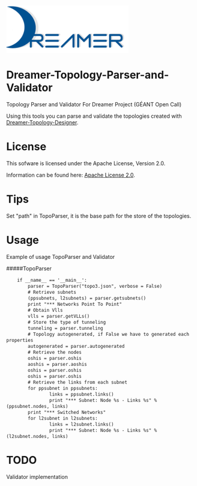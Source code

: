 ![Alt text](repo_data/dreamer-logo.png "Optional title")

Dreamer-Topology-Parser-and-Validator
=====================================

Topology Parser and Validator For Dreamer Project (GÉANT Open Call)

Using this tools you can parse and validate the topologies created with
[Dreamer-Topology-Designer](https://github.com/netgroup/Dreamer-Topology-Designer).

License
=======

This sofware is licensed under the Apache License, Version 2.0.

Information can be found here:
 [Apache License 2.0](http://www.apache.org/licenses/LICENSE-2.0).

Tips
==============

Set "path" in TopoParser, it is the base path for the store of the
topologies.

Usage
=====

Example of usage TopoParser and Validator

#####TopoParser

		if __name__ == '__main__':
			parser = TopoParser("topo3.json", verbose = False)
			# Retrieve subnets
			(ppsubnets, l2subnets) = parser.getsubnets()
			print "*** Networks Point To Point"
			# Obtain Vlls
			vlls = parser.getVLLs()
			# Store the type of tunneling
			tunneling = parser.tunneling
			# Topology autogenerated, if False we have to generated each properties
			autogenerated = parser.autogenerated
			# Retrieve the nodes
			oshis = parser.oshis
			aoshis = parser.aoshis
			oshis = parser.oshis
			oshis = parser.oshis
			# Retrieve the links from each subnet
			for ppsubnet in ppsubnets:
					links = ppsubnet.links()
					print "*** Subnet: Node %s - Links %s" %(ppsubnet.nodes, links)
			print "*** Switched Networks"
			for l2subnet in l2subnets:
					links = l2subnet.links()
					print "*** Subnet: Node %s - Links %s" %(l2subnet.nodes, links)
			
			

TODO
======

Validator implementation

